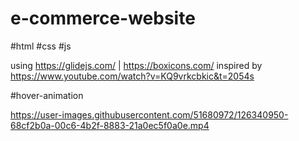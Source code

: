 # e-commerce-website

#html #css #js 

using https://glidejs.com/ | https://boxicons.com/
inspired by https://www.youtube.com/watch?v=KQ9vrkcbkic&t=2054s

#hover-animation

https://user-images.githubusercontent.com/51680972/126340950-68cf2b0a-00c6-4b2f-8883-21a0ec5f0a0e.mp4


